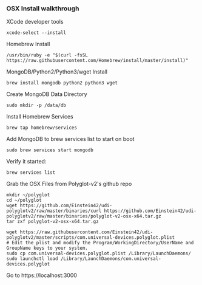 
### OSX Install walkthrough

XCode developer tools
```
xcode-select --install
```

Homebrew Install
```
/usr/bin/ruby -e "$(curl -fsSL https://raw.githubusercontent.com/Homebrew/install/master/install)"
```

MongoDB/Python2/Python3/wget Install
```
brew install mongodb python2 python3 wget
```

Create MongoDB Data Directory
```
sudo mkdir -p /data/db
```

Install Homebrew Services
```
brew tap homebrew/services
```

Add MongoDB to brew services list to start on boot
```
sudo brew services start mongodb
````

Verify it started:
```
brew services list
```

Grab the OSX Files from Polyglot-v2's github repo
```
mkdir ~/polyglot
cd ~/polyglot
wget https://github.com/Einstein42/udi-polyglotv2/raw/master/binaries/curl https://github.com/Einstein42/udi-polyglotv2/raw/master/binaries/polyglot-v2-osx-x64.tar.gz
tar zxf polyglot-v2-osx-x64.tar.gz

wget https://raw.githubusercontent.com/Einstein42/udi-polyglotv2/master/scripts/com.universal-devices.polyglot.plist
# Edit the plist and modify the Program/WorkingDirectory/UserName and GroupName keys to your system.
sudo cp com.universal-devices.polyglot.plist /Library/LaunchDaemons/
sudo launchctl load /Library/LaunchDaemons/com.universal-devices.polyglot
```

Go to https://localhost:3000
